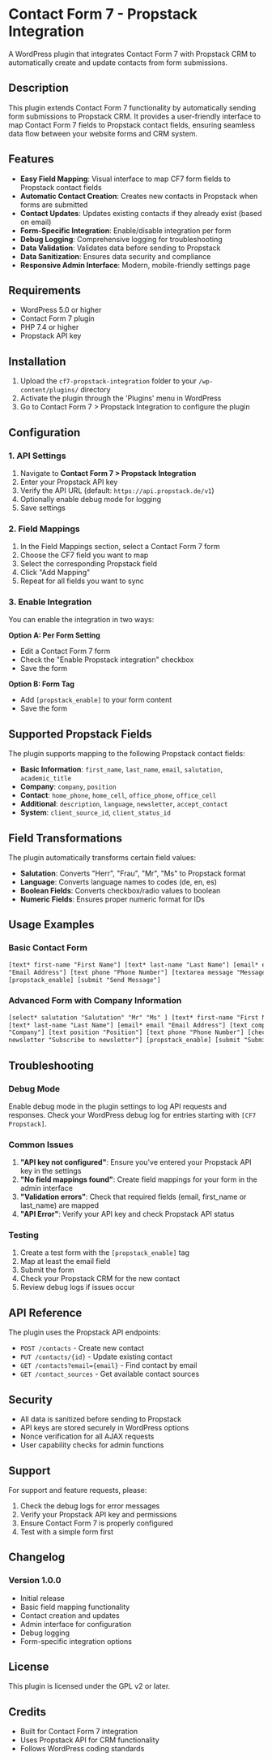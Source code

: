 # Contact Form 7 - Propstack Integration

A WordPress plugin that integrates Contact Form 7 with Propstack CRM to automatically create and update contacts from form submissions.

## Description

This plugin extends Contact Form 7 functionality by automatically sending form submissions to Propstack CRM. It provides a user-friendly interface to map Contact Form 7 fields to Propstack contact fields, ensuring seamless data flow between your website forms and CRM system.

## Features

- **Easy Field Mapping**: Visual interface to map CF7 form fields to Propstack contact fields
- **Automatic Contact Creation**: Creates new contacts in Propstack when forms are submitted
- **Contact Updates**: Updates existing contacts if they already exist (based on email)
- **Form-Specific Integration**: Enable/disable integration per form
- **Debug Logging**: Comprehensive logging for troubleshooting
- **Data Validation**: Validates data before sending to Propstack
- **Data Sanitization**: Ensures data security and compliance
- **Responsive Admin Interface**: Modern, mobile-friendly settings page

## Requirements

- WordPress 5.0 or higher
- Contact Form 7 plugin
- PHP 7.4 or higher
- Propstack API key

## Installation

1. Upload the `cf7-propstack-integration` folder to your `/wp-content/plugins/` directory
2. Activate the plugin through the 'Plugins' menu in WordPress
3. Go to Contact Form 7 > Propstack Integration to configure the plugin

## Configuration

### 1. API Settings

1. Navigate to **Contact Form 7 > Propstack Integration**
2. Enter your Propstack API key
3. Verify the API URL (default: `https://api.propstack.de/v1`)
4. Optionally enable debug mode for logging
5. Save settings

### 2. Field Mappings

1. In the Field Mappings section, select a Contact Form 7 form
2. Choose the CF7 field you want to map
3. Select the corresponding Propstack field
4. Click "Add Mapping"
5. Repeat for all fields you want to sync

### 3. Enable Integration

You can enable the integration in two ways:

**Option A: Per Form Setting**

- Edit a Contact Form 7 form
- Check the "Enable Propstack integration" checkbox
- Save the form

**Option B: Form Tag**

- Add `[propstack_enable]` to your form content
- Save the form

## Supported Propstack Fields

The plugin supports mapping to the following Propstack contact fields:

- **Basic Information**: `first_name`, `last_name`, `email`, `salutation`, `academic_title`
- **Company**: `company`, `position`
- **Contact**: `home_phone`, `home_cell`, `office_phone`, `office_cell`
- **Additional**: `description`, `language`, `newsletter`, `accept_contact`
- **System**: `client_source_id`, `client_status_id`

## Field Transformations

The plugin automatically transforms certain field values:

- **Salutation**: Converts "Herr", "Frau", "Mr", "Ms" to Propstack format
- **Language**: Converts language names to codes (de, en, es)
- **Boolean Fields**: Converts checkbox/radio values to boolean
- **Numeric Fields**: Ensures proper numeric format for IDs

## Usage Examples

### Basic Contact Form

```html
[text* first-name "First Name"] [text* last-name "Last Name"] [email* email
"Email Address"] [text phone "Phone Number"] [textarea message "Message"]
[propstack_enable] [submit "Send Message"]
```

### Advanced Form with Company Information

```html
[select* salutation "Salutation" "Mr" "Ms" ] [text* first-name "First Name"]
[text* last-name "Last Name"] [email* email "Email Address"] [text company
"Company"] [text position "Position"] [text phone "Phone Number"] [checkbox
newsletter "Subscribe to newsletter"] [propstack_enable] [submit "Submit"]
```

## Troubleshooting

### Debug Mode

Enable debug mode in the plugin settings to log API requests and responses. Check your WordPress debug log for entries starting with `[CF7 Propstack]`.

### Common Issues

1. **"API key not configured"**: Ensure you've entered your Propstack API key in the settings
2. **"No field mappings found"**: Create field mappings for your form in the admin interface
3. **"Validation errors"**: Check that required fields (email, first_name or last_name) are mapped
4. **"API Error"**: Verify your API key and check Propstack API status

### Testing

1. Create a test form with the `[propstack_enable]` tag
2. Map at least the email field
3. Submit the form
4. Check your Propstack CRM for the new contact
5. Review debug logs if issues occur

## API Reference

The plugin uses the Propstack API endpoints:

- `POST /contacts` - Create new contact
- `PUT /contacts/{id}` - Update existing contact
- `GET /contacts?email={email}` - Find contact by email
- `GET /contact_sources` - Get available contact sources

## Security

- All data is sanitized before sending to Propstack
- API keys are stored securely in WordPress options
- Nonce verification for all AJAX requests
- User capability checks for admin functions

## Support

For support and feature requests, please:

1. Check the debug logs for error messages
2. Verify your Propstack API key and permissions
3. Ensure Contact Form 7 is properly configured
4. Test with a simple form first

## Changelog

### Version 1.0.0

- Initial release
- Basic field mapping functionality
- Contact creation and updates
- Admin interface for configuration
- Debug logging
- Form-specific integration options

## License

This plugin is licensed under the GPL v2 or later.

## Credits

- Built for Contact Form 7 integration
- Uses Propstack API for CRM functionality
- Follows WordPress coding standards
